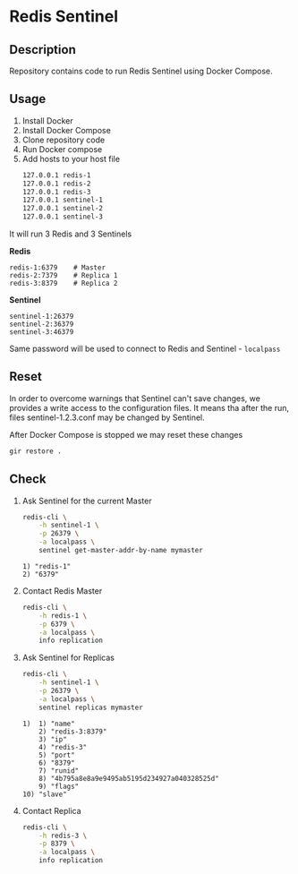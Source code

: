 # Redis Sentinel

## Description 

 Repository contains code to run Redis Sentinel using Docker Compose.


## Usage

 1. Install Docker
 2. Install Docker Compose
 3. Clone repository code
 4. Run Docker compose
 5. Add hosts to your host file
    ```bash
    127.0.0.1 redis-1
    127.0.0.1 redis-2
    127.0.0.1 redis-3
    127.0.0.1 sentinel-1
    127.0.0.1 sentinel-2
    127.0.0.1 sentinel-3
    ```

 It will run 3 Redis and 3  Sentinels

 **Redis**
  ```
  redis-1:6379    # Master
  redis-2:7379    # Replica 1
  redis-3:8379    # Replica 2
  ```
 **Sentinel**
  ```
  sentinel-1:26379
  sentinel-2:36379
  sentinel-3:46379
  ```

 Same password will be used to connect to Redis and Sentinel - `localpass`


## Reset

 In order to overcome warnings that Sentinel can't save changes, we provides a write access to the configuration files. It means tha after the run, files sentinel-1.2.3.conf may be changed by Sentinel.

 After Docker Compose is stopped we may reset these changes
 ```bash
 gir restore .
 ```


## Check

 1. Ask Sentinel for the current Master
    ```bash
    redis-cli \
        -h sentinel-1 \
        -p 26379 \
        -a localpass \
        sentinel get-master-addr-by-name mymaster
    ```
    ```
    1) "redis-1"
    2) "6379"
    ```

 2. Contact Redis Master
    ```bash
    redis-cli \
        -h redis-1 \
        -p 6379 \
        -a localpass \
        info replication
    ```

 3. Ask Sentinel for Replicas
    ```bash
    redis-cli \
        -h sentinel-1 \
        -p 26379 \
        -a localpass \
        sentinel replicas mymaster
    ```
    ```
    1)  1) "name"
        2) "redis-3:8379"
        3) "ip"
        4) "redis-3"
        5) "port"
        6) "8379"
        7) "runid"
        8) "4b795a8e8a9e9495ab5195d234927a040328525d"
        9) "flags"
    10) "slave"
    ```


 4. Contact Replica
    ```bash
    redis-cli \
        -h redis-3 \
        -p 8379 \
        -a localpass \
        info replication
    ```
